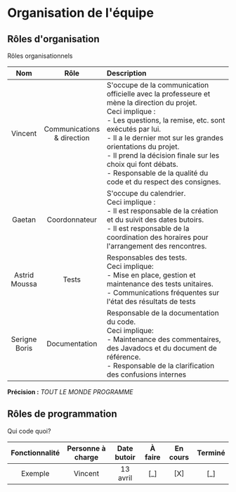 # Organisation de l'équipe

## Rôles d'organisation

Rôles organisationnels

| Nom              |            Rôle               |  Description  |
|:----------------:|:-----------------------------:|:--------------|
| Vincent          | Communications<br>& direction | S'occupe de la communication officielle avec la professeure et mène la direction du projet.<br>Ceci implique :<br>- Les questions, la remise, etc. sont exécutés par lui.<br>- Il a le dernier mot sur les grandes orientations du projet.<br>- Il prend la décision finale sur les choix qui font débats.<br>- Responsable de la qualité du code et du respect des consignes.|
| Gaetan           | Coordonnateur                 | S'occupe du calendrier.<br>Ceci implique :<br>- Il est responsable de la création et du suivit des dates butoirs.<br>- Il est responsable de la coordination des horaires pour l'arrangement des rencontres.|
| Astrid<br>Moussa | Tests                         | Responsables des tests.<br>Ceci implique:<br>- Mise en place, gestion et maintenance des tests unitaires.<br>- Communications fréquentes sur l'état des résultats de tests|
| Serigne<br>Boris | Documentation                 | Responsable de la documentation du code.<br>Ceci implique:<br>- Maintenance des commentaires, des Javadocs et du document de référence.<br>- Responsable de la clarification des confusions internes|

**Précision :** *TOUT LE MONDE PROGRAMME*

## Rôles de programmation

Qui code quoi?

| Fonctionnalité | Personne à charge | Date butoir |  À faire  | En cours | Terminé |
|:--------------:|:-----------------:|:-----------:|:---------:|:--------:|:-------:|
| Exemple        |      Vincent      |  13 avril   |    [_]    |    [X]   |   [_]   |
